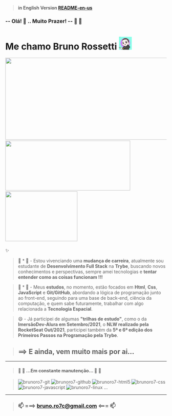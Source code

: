 > #### in English Version [README-en-us](README-en-us.md)

### **-- Olá!** 👋 ..  **Muito Prazer! --** 🤗 🤝
# **Me chamo Bruno Rossetti** <img height="40vh" width="40vh" src="brunoro7-avatar2.png">

<div>
  <a href="https://github.com/brunoro7/github-readme-stats">
    <img height="255vh" width="615vh" src="https://github-readme-streak-stats.herokuapp.com/?user=brunoro7&theme=tokyonight&layout" />
  </a>
  <a href="https://github.com/brunoro7/github-readme-stats">
    <img height="155vh" width="390vh"  src="https://github-readme-stats.vercel.app/api?username=brunoro7&count_private=true&show_icons=true&theme=tokyonight" />
    <img height="155vh" width="225vh" src="https://github-readme-stats.vercel.app/api/top-langs/?username=brunoro7&count_private=true&theme=tokyonight" />
  </a>
</div></br> 
✨
</br>

> 🔭 * 💬 - Estou vivenciando uma **mudança de carreira**, atualmente sou estudante de **Desenvolvimento Full Stack** na **Trybe**, buscando novos conhecimentos e perspectivas, sempre amei tecnologias e **tentar entender como as coisas funcionam !!!**

> 👯 * 🌱 - Meus **estudos**, no momento, estão focados em **Html**, **Css**, **JavaScript** e **Git/GitHub**, abordando a lógica de programação junto ao front-end, seguindo para uma base de back-end, ciência da computação, e quem sabe futuramente, trabalhar com algo relacionada a **Tecnologia Espacial**.

> 😄 - Já participei de algumas **"trilhas de estudo"**, como o da **ImersãoDev-Alura em Setembro/2021**, o **NLW realizado pela RocketSeat Out/2021**, participei também da **5ª e 6ª edição dos Primeiros Passos na Programação pela Trybe**.

> ## ==> E ainda, vem muito mais por ai...
---
>#### 🚧 🚧 ...Em constante manutenção... 🚧 🚧
<div style="display:inline_block" align-itens="center">

  > <img alt="brunoro7-git" height="47vh" width="60vh" src="https://cdn.jsdelivr.net/gh/devicons/devicon/icons/git/git-original-wordmark.svg" />
  > <img alt="brunoro7-github" height="39vh" width="45vh" src="https://cdn.jsdelivr.net/gh/devicons/devicon/icons/github/github-original-wordmark.svg" />    
  > <img alt="brunoro7-html5" height="39vh" width="45vh" src="https://cdn.jsdelivr.net/gh/devicons/devicon/icons/html5/html5-original-wordmark.svg" />
  > <img alt="brunoro7-css" height="39vh" width="45vh" src="https://cdn.jsdelivr.net/gh/devicons/devicon/icons/css3/css3-original-wordmark.svg" />
  > <img alt="brunoro7-javascript" src="https://cdn.jsdelivr.net/gh/devicons/devicon/icons/javascript/javascript-original.svg" height="35vh" width="50vh"/>    
  > <img alt="brunoro7-linux" height="39vh" width="50vh" src="https://cdn.jsdelivr.net/gh/devicons/devicon/icons/linux/linux-original.svg" /> ... 
</div>

---
> ### 📫 ===> bruno.ro7c@gmail.com <=== 📫